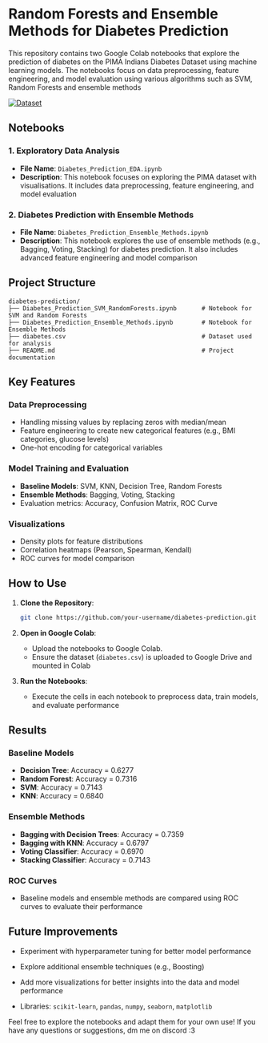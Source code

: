 
# Random Forests and Ensemble Methods for Diabetes Prediction

This repository contains two Google Colab notebooks that explore the prediction of diabetes on the PIMA Indians Diabetes Dataset using machine learning models. The notebooks focus on data preprocessing, feature engineering, and model evaluation using various algorithms such as SVM, Random Forests and ensemble methods

[![Dataset](https://img.shields.io/badge/Dataset-Kaggle-blue)](https://www.kaggle.com/datasets/uciml/pima-indians-diabetes-database)


## Notebooks

### 1. **Exploratory Data Analysis**
   - **File Name**: `Diabetes_Prediction_EDA.ipynb`
   - **Description**: This notebook focuses on exploring the PIMA dataset with visualisations. It includes data preprocessing, feature engineering, and model evaluation

### 2. **Diabetes Prediction with Ensemble Methods**
   - **File Name**: `Diabetes_Prediction_Ensemble_Methods.ipynb`
   - **Description**: This notebook explores the use of ensemble methods (e.g., Bagging, Voting, Stacking) for diabetes prediction. It also includes advanced feature engineering and model comparison


## Project Structure

```
diabetes-prediction/
├── Diabetes_Prediction_SVM_RandomForests.ipynb       # Notebook for SVM and Random Forests
├── Diabetes_Prediction_Ensemble_Methods.ipynb        # Notebook for Ensemble Methods
├── diabetes.csv                                      # Dataset used for analysis
├── README.md                                         # Project documentation
```


## Key Features

### Data Preprocessing
- Handling missing values by replacing zeros with median/mean
- Feature engineering to create new categorical features (e.g., BMI categories, glucose levels)
- One-hot encoding for categorical variables

### Model Training and Evaluation
- **Baseline Models**: SVM, KNN, Decision Tree, Random Forests
- **Ensemble Methods**: Bagging, Voting, Stacking
- Evaluation metrics: Accuracy, Confusion Matrix, ROC Curve

### Visualizations
- Density plots for feature distributions
- Correlation heatmaps (Pearson, Spearman, Kendall)
- ROC curves for model comparison


## How to Use

1. **Clone the Repository**:
   ```bash
   git clone https://github.com/your-username/diabetes-prediction.git
   ```
2. **Open in Google Colab**:
   - Upload the notebooks to Google Colab.
   - Ensure the dataset (`diabetes.csv`) is uploaded to Google Drive and mounted in Colab

3. **Run the Notebooks**:
   - Execute the cells in each notebook to preprocess data, train models, and evaluate performance


## Results

### Baseline Models
- **Decision Tree**: Accuracy = 0.6277
- **Random Forest**: Accuracy = 0.7316
- **SVM**: Accuracy = 0.7143
- **KNN**: Accuracy = 0.6840

### Ensemble Methods
- **Bagging with Decision Trees**: Accuracy = 0.7359
- **Bagging with KNN**: Accuracy = 0.6797
- **Voting Classifier**: Accuracy = 0.6970
- **Stacking Classifier**: Accuracy = 0.7143

### ROC Curves
- Baseline models and ensemble methods are compared using ROC curves to evaluate their performance


## Future Improvements
- Experiment with hyperparameter tuning for better model performance
- Explore additional ensemble techniques (e.g., Boosting)
- Add more visualizations for better insights into the data and model performance


- Libraries: `scikit-learn`, `pandas`, `numpy`, `seaborn`, `matplotlib`


Feel free to explore the notebooks and adapt them for your own use! If you have any questions or suggestions, dm me on discord :3
